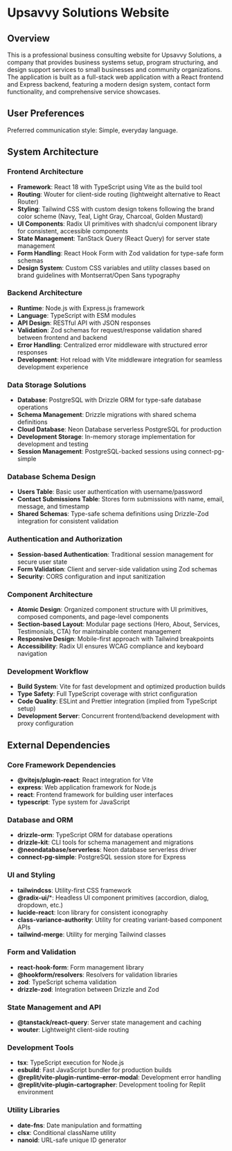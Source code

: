 # Upsavvy Solutions Website

## Overview

This is a professional business consulting website for Upsavvy Solutions, a company that provides business systems setup, program structuring, and design support services to small businesses and community organizations. The application is built as a full-stack web application with a React frontend and Express backend, featuring a modern design system, contact form functionality, and comprehensive service showcases.

## User Preferences

Preferred communication style: Simple, everyday language.

## System Architecture

### Frontend Architecture
- **Framework**: React 18 with TypeScript using Vite as the build tool
- **Routing**: Wouter for client-side routing (lightweight alternative to React Router)
- **Styling**: Tailwind CSS with custom design tokens following the brand color scheme (Navy, Teal, Light Gray, Charcoal, Golden Mustard)
- **UI Components**: Radix UI primitives with shadcn/ui component library for consistent, accessible components
- **State Management**: TanStack Query (React Query) for server state management
- **Form Handling**: React Hook Form with Zod validation for type-safe form schemas
- **Design System**: Custom CSS variables and utility classes based on brand guidelines with Montserrat/Open Sans typography

### Backend Architecture
- **Runtime**: Node.js with Express.js framework
- **Language**: TypeScript with ESM modules
- **API Design**: RESTful API with JSON responses
- **Validation**: Zod schemas for request/response validation shared between frontend and backend
- **Error Handling**: Centralized error middleware with structured error responses
- **Development**: Hot reload with Vite middleware integration for seamless development experience

### Data Storage Solutions
- **Database**: PostgreSQL with Drizzle ORM for type-safe database operations
- **Schema Management**: Drizzle migrations with shared schema definitions
- **Cloud Database**: Neon Database serverless PostgreSQL for production
- **Development Storage**: In-memory storage implementation for development and testing
- **Session Management**: PostgreSQL-backed sessions using connect-pg-simple

### Database Schema Design
- **Users Table**: Basic user authentication with username/password
- **Contact Submissions Table**: Stores form submissions with name, email, message, and timestamp
- **Shared Schemas**: Type-safe schema definitions using Drizzle-Zod integration for consistent validation

### Authentication and Authorization
- **Session-based Authentication**: Traditional session management for secure user state
- **Form Validation**: Client and server-side validation using Zod schemas
- **Security**: CORS configuration and input sanitization

### Component Architecture
- **Atomic Design**: Organized component structure with UI primitives, composed components, and page-level components
- **Section-based Layout**: Modular page sections (Hero, About, Services, Testimonials, CTA) for maintainable content management
- **Responsive Design**: Mobile-first approach with Tailwind breakpoints
- **Accessibility**: Radix UI ensures WCAG compliance and keyboard navigation

### Development Workflow
- **Build System**: Vite for fast development and optimized production builds
- **Type Safety**: Full TypeScript coverage with strict configuration
- **Code Quality**: ESLint and Prettier integration (implied from TypeScript setup)
- **Development Server**: Concurrent frontend/backend development with proxy configuration

## External Dependencies

### Core Framework Dependencies
- **@vitejs/plugin-react**: React integration for Vite
- **express**: Web application framework for Node.js
- **react**: Frontend framework for building user interfaces
- **typescript**: Type system for JavaScript

### Database and ORM
- **drizzle-orm**: TypeScript ORM for database operations
- **drizzle-kit**: CLI tools for schema management and migrations
- **@neondatabase/serverless**: Neon database serverless driver
- **connect-pg-simple**: PostgreSQL session store for Express

### UI and Styling
- **tailwindcss**: Utility-first CSS framework
- **@radix-ui/***: Headless UI component primitives (accordion, dialog, dropdown, etc.)
- **lucide-react**: Icon library for consistent iconography
- **class-variance-authority**: Utility for creating variant-based component APIs
- **tailwind-merge**: Utility for merging Tailwind classes

### Form and Validation
- **react-hook-form**: Form management library
- **@hookform/resolvers**: Resolvers for validation libraries
- **zod**: TypeScript schema validation
- **drizzle-zod**: Integration between Drizzle and Zod

### State Management and API
- **@tanstack/react-query**: Server state management and caching
- **wouter**: Lightweight client-side routing

### Development Tools
- **tsx**: TypeScript execution for Node.js
- **esbuild**: Fast JavaScript bundler for production builds
- **@replit/vite-plugin-runtime-error-modal**: Development error handling
- **@replit/vite-plugin-cartographer**: Development tooling for Replit environment

### Utility Libraries
- **date-fns**: Date manipulation and formatting
- **clsx**: Conditional className utility
- **nanoid**: URL-safe unique ID generator